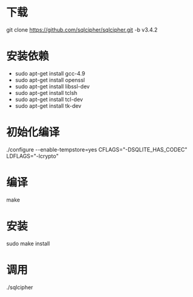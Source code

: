 # 下载
git clone https://github.com/sqlcipher/sqlcipher.git -b v3.4.2
# 安装依赖
- sudo apt-get install gcc-4.9
- sudo apt-get install openssl
- sudo apt-get install libssl-dev
- sudo apt-get install tclsh
- sudo apt-get install tcl-dev 
- sudo apt-get install tk-dev
# 初始化编译
./configure --enable-tempstore=yes CFLAGS="-DSQLITE_HAS_CODEC" LDFLAGS="-lcrypto"
# 编译
make
# 安装
sudo make install
# 调用
./sqlcipher
